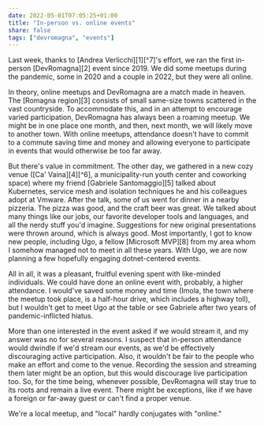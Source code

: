 ```yaml
---
date: 2022-05-01T07:05:25+01:00
title: "In-person vs. online events"
share: false
tags: ["devromagna", "events"]
---
```

Last week, thanks to [Andrea Verlicchi][1][^7]'s effort, we ran the first
in-person [DevRomagna][2] event since 2019. We did some meetups during the
pandemic, some in 2020 and a couple in 2022, but they were all online.

In theory, online meetups and DevRomagna are a match made in heaven. The
[Romagna region][3] consists of small same-size towns scattered in the vast
countryside. To accommodate this, and in an attempt to encourage varied
participation, DevRomagna has always been a roaming meetup. We might be in one
place one month, and then, next month, we will likely move to another town.
With online meetups, attendance doesn't have to commit to a commute saving
time and money and allowing everyone to participate in events that would
otherwise be too far away. 

But there's value in commitment. The other day, we gathered in a new cozy
venue ([Ca' Vaina][4][^6], a municipality-run youth center and coworking space)
where my friend [Gabriele Santomaggio][5] talked about Kubernetes, service mesh
and isolation techniques he and his colleagues adopt at Vmware. After the talk,
some of us went for dinner in a nearby pizzeria. The pizza was good, and the
craft beer was great. We talked about many things like our jobs, our favorite
developer tools and languages, and all the nerdy stuff you'd imagine.
Suggestions for new original presentations were thrown around, which is always
good. Most importantly, I got to know new people, including Ugo, a fellow
[Microsoft MVP][8] from my area whom I somehow managed not to meet in all these
years. With Ugo, we are now planning a few hopefully engaging dotnet-centered
events. 

All in all, it was a pleasant, fruitful evening spent with like-minded
individuals. We could have done an online event with, probably, a higher
attendance. I would've saved some money and time (Imola, the town where the
meetup took place, is a half-hour drive, which includes a highway toll), but
I wouldn't get to meet Ugo at the table or see Gabriele after two years of
pandemic-inflicted hiatus. 

More than one interested in the event asked if we would stream it, and my
answer was no for several reasons. I suspect that in-person attendance would
dwindle if we'd stream our events, as we'd be effectively discouraging active
participation. Also, it wouldn't be fair to the people who make an effort and
come to the venue. Recording the session and streaming them later might be an
option, but this would discourage live participation too. So, for the time
being, whenever possible, DevRomagna will stay true to its roots and remain
a live event. There might be exceptions, like if we have a foreign or far-away
guest or can't find a proper venue. 

We're a local meetup, and "local" hardly conjugates with "online."

